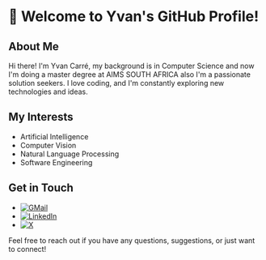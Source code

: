 # 👋 Welcome to Yvan's GitHub Profile!

## About Me

Hi there! I'm Yvan Carré, my background is in Computer Science and now I'm doing a master degree at AIMS SOUTH AFRICA also I'm a passionate solution seekers. I love coding, and I'm constantly exploring new technologies and ideas.

## My Interests

- Artificial Intelligence
- Computer Vision
- Natural Language Processing
- Software Engineering

<!--## My Projects

Here are some projects I'm currently working on or have contributed to:

- **[Project Name 1](link to project):** Brief description of the project.
- **[Project Name 2](link to project):** Brief description of the project.
- **[Project Name 3](link to project):** Brief description of the project.
-->
## Get in Touch

-  [![GMail](https://img.shields.io/badge/Gmail-D14836?style=for-the-badge&logo=gmail&logoColor=white)](carre@aims.ac.za)
-  [![LinkedIn](https://img.shields.io/badge/LinkedIn-0077B5?style=for-the-badge&logo=linkedin&logoColor=white)](https://www.linkedin.com/in/yvan-carr%C3%A9-8230442b1/)
-  [![X](https://img.shields.io/badge/X-000?style=for-the-badge&logo=xs)](https://x.com/c_vilmorin)

Feel free to reach out if you have any questions, suggestions, or just want to connect!

<!--## Stats

[![Your Name's GitHub stats](https://github-readme-stats.vercel.app/api?username=yourusername)](https://github.com/yourusername)

[![Top Langs](https://github-readme-stats.vercel.app/api/top-langs/?username=yourusername&layout=compact)](https://github.com/yourusername)
-->
<!--
**cvilmorin/cvilmorin** is a ✨ _special_ ✨ repository because its `README.md` (this file) appears on your GitHub profile.

Here are some ideas to get you started:

- 🔭 I’m currently working on ...
- 🌱 I’m currently learning ...
- 👯 I’m looking to collaborate on ...
- 🤔 I’m looking for help with ...
- 💬 Ask me about ...
- 📫 How to reach me: ...
- 😄 Pronouns: ...
- ⚡ Fun fact: ...
-->
